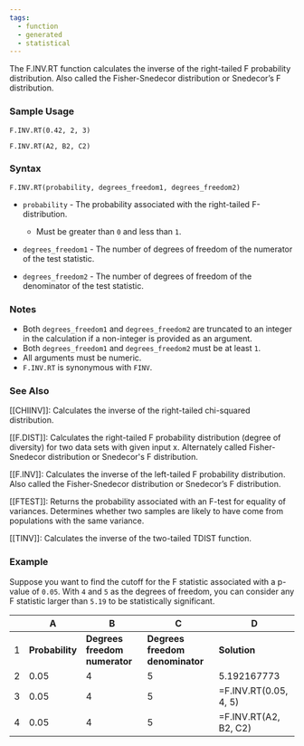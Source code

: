 ```yaml
---
tags:
  - function
  - generated
  - statistical
---
```


The F.INV.RT function calculates the inverse of the right-tailed F probability distribution. Also called the Fisher-Snedecor distribution or Snedecor’s F distribution.

### Sample Usage

`F.INV.RT(0.42, 2, 3)`

`F.INV.RT(A2, B2, C2)`

### Syntax

`F.INV.RT(probability, degrees_freedom1, degrees_freedom2)`

* `probability` - The probability associated with the right-tailed F-distribution.

  + Must be greater than `0` and less than `1`.
* `degrees_freedom1` - The number of degrees of freedom of the numerator of the test statistic.
* `degrees_freedom2` - The number of degrees of freedom of the denominator of the test statistic.

### Notes

* Both `degrees_freedom1` and `degrees_freedom2` are truncated to an integer in the calculation if a non-integer is provided as an argument.
* Both `degrees_freedom1` and `degrees_freedom2` must be at least `1`.
* All arguments must be numeric.
* `F.INV.RT` is synonymous with `FINV`.

### See Also

[[CHIINV]]: Calculates the inverse of the right-tailed chi-squared distribution.

[[F.DIST]]: Calculates the right-tailed F probability distribution (degree of diversity) for two data sets with given input x. Alternately called Fisher-Snedecor distribution or Snedecor's F distribution.

[[F.INV]]: Calculates the inverse of the left-tailed F probability distribution. Also called the Fisher-Snedecor distribution or Snedecor’s F distribution.

[[FTEST]]: Returns the probability associated with an F-test for equality of variances. Determines whether two samples are likely to have come from populations with the same variance.

[[TINV]]: Calculates the inverse of the two-tailed TDIST function.

### Example

Suppose you want to find the cutoff for the F statistic associated with a p-value of `0.05`. With `4` and `5` as the degrees of freedom, you can consider any F statistic larger than `5.19` to be statistically significant.

|  | A | B | C | D |
| --- | --- | --- | --- | --- |
| 1 | **Probability** | **Degrees freedom numerator** | **Degrees freedom denominator** | **Solution** |
| 2 | 0.05 | 4 | 5 | 5.192167773 |
| 3 | 0.05 | 4 | 5 | =F.INV.RT(0.05, 4, 5) |
| 4 | 0.05 | 4 | 5 | =F.INV.RT(A2, B2, C2) |
